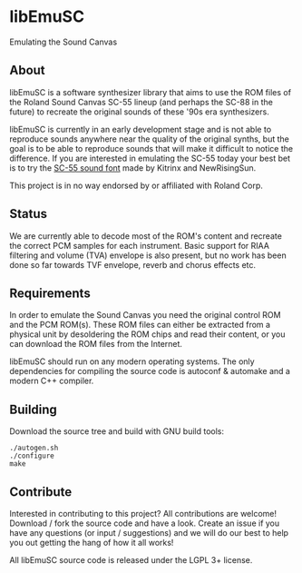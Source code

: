 # libEmuSC
Emulating the Sound Canvas

## About
libEmuSC is a software synthesizer library that aims to use the ROM files of the Roland Sound Canvas SC-55 lineup (and perhaps the SC-88 in the future) to recreate the original sounds of these '90s era synthesizers.

libEmuSC is currently in an early development stage and is not able to reproduce sounds anywhere near the quality of the original synths, but the goal is to be able to reproduce sounds that will make it difficult to notice the difference. If you are interested in emulating the SC-55 today your best bet is to try the [SC-55 sound font](https://github.com/Kitrinx/SC55_Soundfont) made by Kitrinx and NewRisingSun.

This project is in no way endorsed by or affiliated with Roland Corp.

## Status
We are currently able to decode most of the ROM's content and recreate the correct PCM samples for each instrument. Basic support for RIAA filtering and volume (TVA) envelope is also present, but no work has been done so far towards TVF envelope, reverb and chorus effects etc.

## Requirements
In order to emulate the Sound Canvas you need the original control ROM and the PCM ROM(s). These ROM files can either be extracted from a physical unit by desoldering the ROM chips and read their content, or you can download the ROM files from the Internet.

libEmuSC should run on any modern operating systems. The only dependencies for compiling the source code is autoconf & automake and a modern C++ compiler.


## Building
Download the source tree and build with GNU build tools:
```
./autogen.sh
./configure
make
```

## Contribute
Interested in contributing to this project? All contributions are welcome! Download / fork the source code and have a look. Create an issue if you have any questions (or input / suggestions) and we will do our best to help you out getting the hang of how it all works!

All libEmuSC source code is released under the LGPL 3+ license.